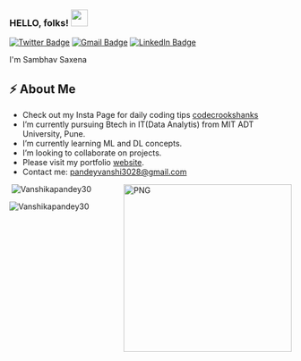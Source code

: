 ### HELLO, folks! <img src="https://raw.githubusercontent.com/MartinHeinz/MartinHeinz/master/wave.gif" width="30px">
 <!-- Actual text -->

[![Twitter Badge](https://img.shields.io/badge/-@_sambhavsaxena-1ca0f1?style=flat-square&labelColor=1ca0f1&logo=twitter&logoColor=white&link=https://twitter.com/_sambhavsaxena)](https://twitter.com/_sambhavsaxena)
[![Gmail Badge](https://img.shields.io/badge/Microsoft_Outlook-0078D4?style=for-the-badge&logo=microsoft-outlook&logoColor=white&link=mailto:sambhavsaxena02@gmail.com)](mailto:sambhavsaxena02@gmail.com)
[![LinkedIn Badge](https://img.shields.io/badge/LinkedIn-0077B5?style=for-the-badge&logo=linkedin&logoColor=white&link=https://www.linkedin.com/in/sambhav-saxena-411985152/)](https://www.linkedin.com/in/sambhav-saxena-411985152/)

I'm Sambhav Saxena


## ⚡ About Me
-  Check out my Insta Page for daily coding tips [codecrookshanks]
-  I’m currently pursuing Btech in IT(Data Analytis) from MIT ADT University, Pune.
-  I’m currently learning ML and DL concepts.
-  I’m looking to collaborate on projects.
-  Please visit my portfolio [website].
-  Contact me: pandeyvanshi3028@gmail.com
<img align="right" alt="PNG" src="https://github.com/Vanshikapandey30/Vanshikapandey30/blob/main/assets/img/cat.png" width="300" height="300" />

<img alt="" src="https://github-readme-stats.vercel.app/api?username=Vanshikapandey30&theme=dark&count_private=true&show_icons=truehow_icons=true&hide_border=true" />

<img  src="https://github-readme-stats.vercel.app/api/top-langs?username=Vanshikapandey30&theme=dark&show_icons=true&locale=en&layout=compact" alt="Vanshikapandey30"  />
<p><img  src="https://github-readme-streak-stats.herokuapp.com/?user=Vanshikapandey30&theme=dark" alt="Vanshikapandey30" /></p>
<!-- Links to my social media accounts 

[1]: https://twitter.com/Vanshika302
[2]: https://www.linkedin.com/in/vanshika-pandey-b448391a5/-->
[website]: https://vanshika.tech/
[codecrookshanks]: https://www.instagram.com/codecrookshanks/






